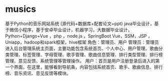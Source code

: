 # musics
 基于Python的音乐网站系统 (源代码+数据库+配套论文+ppt) java毕业设计，基于微信小程序，基于安卓毕业设计，机器学习，大数据毕业设计，Python+Django+Vue ，php ，node.js ，SpringBoot Vue，SSM，JSP ，Uniapp，hadoop和spark框架，hive框架 角色：管理员、用户  管理员：管理员进入后台管理系统主页面，主要功能包含系统首页、个人中心、用户管理、歌曲分类管理、标签管理、字母管理、歌手管理、歌曲信息管理、排行类型管理、排行榜管理、意见反馈、系统管理等管理操作。  用户：首页是用户注册登录后进入的第一个界面，在这里，能够看到导航条，内容包括系统首页、歌手、歌曲信息、排行榜、音乐资讯、意见反馈等模块。
